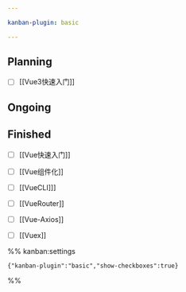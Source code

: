 ```yaml
---

kanban-plugin: basic

---
```


## Planning

- [ ] [[Vue3快速入门]]


## Ongoing



## Finished

- [ ] [[Vue快速入门]]
- [ ] [[Vue组件化]]
- [ ] [[VueCLI]]]
- [ ] [[VueRouter]]
- [ ] [[Vue-Axios]]
- [ ] [[Vuex]]




%% kanban:settings
```
{"kanban-plugin":"basic","show-checkboxes":true}
```
%%